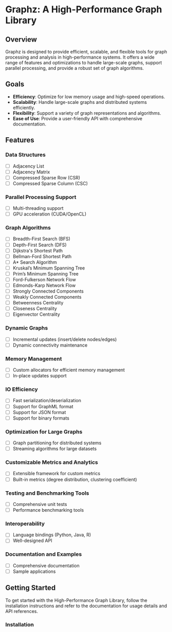 # Graphz: A High-Performance Graph Library

## Overview

Graphz is designed to provide efficient, scalable, and flexible tools for graph processing and analysis in high-performance systems. It offers a wide range of features and optimizations to handle large-scale graphs, support parallel processing, and provide a robust set of graph algorithms.

## Goals

- **Efficiency**: Optimize for low memory usage and high-speed operations.
- **Scalability**: Handle large-scale graphs and distributed systems efficiently.
- **Flexibility**: Support a variety of graph representations and algorithms.
- **Ease of Use**: Provide a user-friendly API with comprehensive documentation.

## Features

### Data Structures
- [ ] Adjacency List
- [ ] Adjacency Matrix
- [ ] Compressed Sparse Row (CSR)
- [ ] Compressed Sparse Column (CSC)

### Parallel Processing Support
- [ ] Multi-threading support
- [ ] GPU acceleration (CUDA/OpenCL)

### Graph Algorithms
- [ ] Breadth-First Search (BFS)
- [ ] Depth-First Search (DFS)
- [ ] Dijkstra's Shortest Path
- [ ] Bellman-Ford Shortest Path
- [ ] A* Search Algorithm
- [ ] Kruskal’s Minimum Spanning Tree
- [ ] Prim’s Minimum Spanning Tree
- [ ] Ford-Fulkerson Network Flow
- [ ] Edmonds-Karp Network Flow
- [ ] Strongly Connected Components
- [ ] Weakly Connected Components
- [ ] Betweenness Centrality
- [ ] Closeness Centrality
- [ ] Eigenvector Centrality

### Dynamic Graphs
- [ ] Incremental updates (insert/delete nodes/edges)
- [ ] Dynamic connectivity maintenance

### Memory Management
- [ ] Custom allocators for efficient memory management
- [ ] In-place updates support

### IO Efficiency
- [ ] Fast serialization/deserialization
- [ ] Support for GraphML format
- [ ] Support for JSON format
- [ ] Support for binary formats

### Optimization for Large Graphs
- [ ] Graph partitioning for distributed systems
- [ ] Streaming algorithms for large datasets

### Customizable Metrics and Analytics
- [ ] Extensible framework for custom metrics
- [ ] Built-in metrics (degree distribution, clustering coefficient)

### Testing and Benchmarking Tools
- [ ] Comprehensive unit tests
- [ ] Performance benchmarking tools

### Interoperability
- [ ] Language bindings (Python, Java, R)
- [ ] Well-designed API

### Documentation and Examples
- [ ] Comprehensive documentation
- [ ] Sample applications

## Getting Started

To get started with the High-Performance Graph Library, follow the installation instructions and refer to the documentation for usage details and API references.

### Installation
